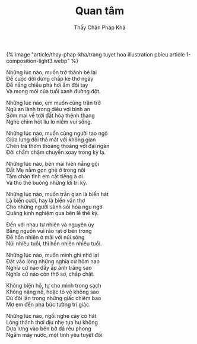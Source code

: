 ﻿---
title: Quan tâm
author: Thầy Chân Pháp Khả
---

{% image "article/thay-phap-kha/trang tuyet hoa illustration pbieu article 1-composition-light3.webp" %}

<div class="verse"><p>Những lúc nào, muốn trở thành bé lại<br/>
Để cuộc đời đừng chấp kẻ thơ ngây<br/>
Để nắng chiều phả hơi ấm đôi tay<br/>
Và mong mỏi của tuổi xanh đường đột.</p>

<p>Những lúc nào, em muốn cùng trăn trở<br/>
Ngủ an lành trong diệu vợi bình an<br/>
Sớm mai về trời đất hóa thênh thang<br/>
Nghe chim hót líu lo niềm vui sống.</p>

<p>Những lúc nào, muốn cùng người tao ngộ<br/>
Giữa lưng đồi thả mắt với không gian<br/>
Chén trà thơm thoang thoảng với đại ngàn<br/>
Đời chầm chậm chuyển xoay trong kỳ lạ.</p>

<p>Những lúc nào, bên mái hiên nắng gội<br/>
Đất Mẹ nằm gọn ghẻ ở trong nôi<br/>
Tấm chân tình em cất tiếng à ơi<br/>
Và thỏ thẻ buông những lời tri kỷ.</p>

<p>Những lúc nào, muốn trần gian là biển hát<br/>
Là biển cười, hay là biển văn thơ<br/>
Cho những người sành sỏi hóa ngu ngơ<br/>
Quăng kinh nghiệm qua bên lề thế kỷ.</p>

<p>Đến với nhau tự nhiên và nguyên ủy<br/>
Bằng nguồn vui rào rạt ở bên trong<br/>
Để hồn nhiên ở mãi với núi sông<br/>
Núi nhiêu tuổi, thì hồn nhiên nhiêu tuổi.</p>

<p>Những lúc nào, muốn mình ghi nhớ lại<br/>
Đặt vào lòng những nghĩa cử hôm nao<br/>
Nghĩa cử nào đầy ắp ánh trăng sao<br/>
Nghĩa cử nào còn thô sơ, chấp chặt.</p>

<p>Không biện hộ, tự cho mình trong sạch<br/>
Không nặng nề, hoặc tỏ vẻ không sao<br/>
Dù đôi lần trong những giấc chiêm bao<br/>
Mơ em đến phá bức tường tri giác.</p>

<p>Những lúc nào, ngồi nghe cây cỏ hát <br/>
Lòng thảnh thơi dịu nhẹ tựa hư không<br/>
Dựa lưng vào bên bờ đá rêu phong<br/>
Ngắm mây nước, một tình yêu tuyệt đối.</p></div>

